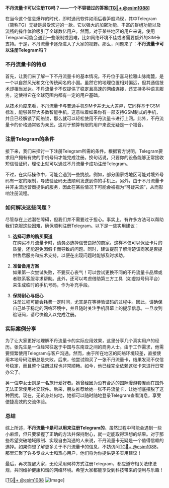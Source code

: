 **不丹流量卡可以注册TG吗？——一个不容错过的答案[[TG💪+ @esim1088](https://t.me/s/esim1088)]**

在当今这个信息爆炸的时代，即时通讯软件如雨后春笋般涌现，其中Telegram（简称TG）无疑是最受欢迎的一款。它以强大的加密功能、丰富的群组功能以及流畅的操作体验吸引了全球数亿用户。然而，对于某些地区的用户来说，使用Telegram可能会遇到一些限制或困难，比如网络环境不佳或者需要额外的SIM卡支持。于是，不丹流量卡逐渐进入了大家的视野。那么，问题来了：**不丹流量卡可以注册Telegram吗？**

### 不丹流量卡的特点

首先，让我们来了解一下不丹流量卡的基本情况。不丹位于喜马拉雅山脉南麓，是一个以自然风光和文化传统闻名的小国。虽然它的地理位置相对偏远，但其通信技术却相当发达。不丹流量卡不仅提供了稳定且高速的网络连接，还支持多种语言服务，这使得它在全球范围内都有一定的用户基础。

从技术角度来看，不丹流量卡与普通手机SIM卡并无太大差异，它同样基于GSM标准，能够兼容大多数智能手机。这意味着如果你有一部支持GSM制式的手机，并且已经解锁了网络锁，那么就可以轻松使用不丹流量卡进行上网。此外，不丹流量卡的价格通常较为亲民，这对于预算有限的用户来说无疑是一个福音。

### 注册Telegram的条件

接下来，我们来探讨一下注册Telegram所需的条件。根据官方说明，Telegram要求用户拥有有效的手机号码才能完成注册。换句话说，只要你的设备能够正常接收短信验证码，理论上就可以通过不丹流量卡成功注册Telegram。

不过，在实际操作中，可能会遇到一些挑战。例如，部分国家或地区可能对境外号码有一定的限制，导致验证码无法顺利发送到你的手机上。另外，由于不丹流量卡并非主流运营商提供的服务，因此在某些情况下可能会被视为“可疑来源”，从而影响注册流程。

### 如何解决这些问题？

尽管存在上述潜在障碍，但我们并不需要过于担心。事实上，有许多方法可以帮助我们克服这些困难，确保顺利注册Telegram。以下是一些实用建议：

1. **选择可靠的购买渠道**  
   在购买不丹流量卡时，请务必选择信誉良好的商家。这样不仅可以保证卡片的质量，还能避免因假卡而导致的问题。同时，建议提前了解清楚该商家是否提供售后服务和技术支持，以便在出现问题时能够及时求助。

2. **准备备用方案**  
   如果第一次尝试失败，不要灰心丧气！可以尝试更换不同的不丹流量卡品牌或者联系客服寻求帮助。此外，还可以考虑借助第三方工具（如虚拟号码平台）来生成临时的手机号码，作为补充手段。

3. **保持耐心与细心**  
   注册过程可能会耗费一定时间，尤其是在等待验证码的过程中。因此，请确保自己处于稳定的网络环境中，并且随时关注手机屏幕上的提示信息。一旦收到验证码，请尽快输入以完成注册。

### 实际案例分享

为了让大家更好地理解不丹流量卡的实际应用效果，这里分享几个真实用户的经历。张先生是一位经常往返于中国与东南亚之间的商务人士。由于工作需求，他需要频繁使用Telegram与客户沟通。然而，由于所在地区的网络环境较差，直接使用本地号码注册总是失败。后来，他尝试购买了一张不丹流量卡，结果发现不仅信号稳定，而且整个注册过程也非常顺畅。如今，他已经完全依赖这张卡来进行日常办公了。

另一位李女士则是一名旅行爱好者。她曾经因为没有合适的国际漫游套餐而在国外无法正常使用社交软件。后来，朋友推荐给她一张不丹流量卡，让她彻底摆脱了这种困扰。现在，无论身处何地，她都可以随时随地登录Telegram查看消息，享受便捷高效的交流体验。

### 总结

综上所述，**不丹流量卡是可以用来注册Telegram的**。虽然过程中可能会遇到一些小麻烦，但只要掌握了正确的方法并保持耐心，就一定能取得理想的结果。对于那些希望突破地域限制、实现自由沟通的人来说，不丹流量卡无疑是一个值得信赖的选择。如果你想了解更多关于不丹流量卡的信息，不妨访问[TG💪+ @esim1088](https://t.me/s/esim1088)，那里汇聚了许多专业人士和热心用户，他们将为你提供更多实用建议！

最后，再次提醒大家，无论采用何种方式注册Telegram，都应遵守相关法律法规，共同维护健康和谐的网络环境。希望大家都能享受到科技带来的便利与乐趣！

[[TG💪+ @esim1088](https://t.me/s/esim1088) ![Image](https://i.postimg.cc/4NQfJmqS/Snipaste-2025-05-13-00-14-12.png)]